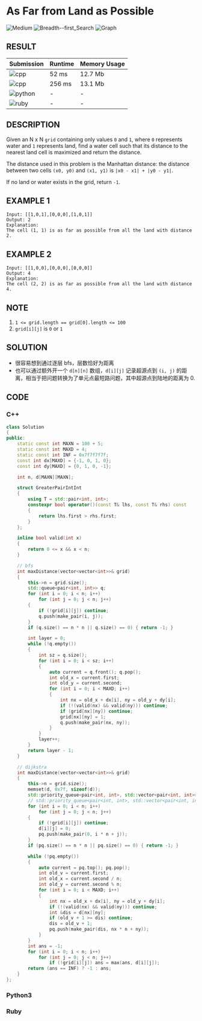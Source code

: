 # As Far from Land as Possible

 ![Medium](https://img.shields.io/badge/-Medium-f0ad4e.svg) ![Breadth--first_Search](https://img.shields.io/badge/广度优先搜索-Breadth--first_Search-007ec6.svg) ![Graph](https://img.shields.io/badge/图-Graph-007ec6.svg)

## RESULT

| Submission                                                                 | Runtime | Memory Usage |
| -------------------------------------------------------------------------- | ------- | ------------ |
| ![cpp](https://img.shields.io/badge/leetcode1162--bfs-cpp-f34b7d.svg)      | 52 ms   | 12.7 Mb      |
| ![cpp](https://img.shields.io/badge/leetcode1162--dijkstra-cpp-f34b7d.svg) | 256 ms  | 13.1 Mb      |
| ![python](https://img.shields.io/badge/leetcode1162-py-3572A5.svg)         | -       | -            |
| ![ruby](https://img.shields.io/badge/leetcode1162-rb-701516.svg)           | -       | -            |

## DESCRIPTION

Given an N x N `grid` containing only values `0` and `1`, where `0` represents water and `1` represents land, find a water cell such that its distance to the nearest land cell is maximized and return the distance.

The distance used in this problem is the Manhattan distance: the distance between two cells `(x0, y0)` and `(x1, y1)` is `|x0 - x1| + |y0 - y1|`.

If no land or water exists in the grid, return `-1`.

## EXAMPLE 1

```plain
Input: [[1,0,1],[0,0,0],[1,0,1]]
Output: 2
Explanation: 
The cell (1, 1) is as far as possible from all the land with distance 2.
```

## EXAMPLE 2

```plain
Input: [[1,0,0],[0,0,0],[0,0,0]]
Output: 4
Explanation: 
The cell (2, 2) is as far as possible from all the land with distance 4.
```

## NOTE

1. `1 <= grid.length == grid[0].length <= 100`
2. `grid[i][j]` is `0` or `1`

## SOLUTION

* 很容易想到通过逐层 bfs，层数恰好为距离
* 也可以通过额外开一个 `d[n][n]` 数组，`d[i][j]` 记录超源点到 `(i, j)` 的距离，相当于把问题转换为了单元点最短路问题，其中超源点到陆地的距离为 0.

## CODE

### C++

```cpp
class Solution
{
public:
    static const int MAXN = 100 + 5;
    static const int MAXD = 4;
    static const int INF = 0x7f7f7f7f;
    const int dx[MAXD] = {-1, 0, 1, 0};
    const int dy[MAXD] = {0, 1, 0, -1};

    int n, d[MAXN][MAXN];

    struct GreaterPairIntInt
    {
        using T = std::pair<int, int>;
        constexpr bool operator()(const T& lhs, const T& rhs) const
        {
            return lhs.first > rhs.first;
        }
    };

    inline bool valid(int x)
    {
        return 0 <= x && x < n;
    }

    // bfs
    int maxDistance(vector<vector<int>>& grid)
    {
        this->n = grid.size();
        std::queue<pair<int, int>> q;
        for (int i = 0; i < n; i++) 
            for (int j = 0; j < n; j++)
        {
            if (!grid[i][j]) continue;
            q.push(make_pair(i, j));
        }
        if (q.size() == n * n || q.size() == 0) { return -1; }

        int layer = 0;
        while (!q.empty())
        {
            int sz = q.size();
            for (int i = 0; i < sz; i++)
            {
                auto current = q.front(); q.pop();
                int old_x = current.first;
                int old_y = current.second;
                for (int i = 0; i < MAXD; i++)
                {
                    int nx = old_x + dx[i], ny = old_y + dy[i];
                    if (!(valid(nx) && valid(ny))) continue;
                    if (grid[nx][ny]) continue;
                    grid[nx][ny] = 1;
                    q.push(make_pair(nx, ny));
                }
            }
            layer++;
        }
        return layer - 1;
    }

    // dijkstra
    int maxDistance(vector<vector<int>>& grid)
    {
        this->n = grid.size();
        memset(d, 0x7f, sizeof(d));
        std::priority_queue<pair<int, int>, std::vector<pair<int, int>>, GreaterPairIntInt> pq;
        // std::priority_queue<pair<int, int>, std::vector<pair<int, int>>, std::greater<>> pq;
        for (int i = 0; i < n; i++) 
            for (int j = 0; j < n; j++)
        {
            if (!grid[i][j]) continue;
            d[i][j] = 0;
            pq.push(make_pair(0, i * n + j));
        }
        if (pq.size() == n * n || pq.size() == 0) { return -1; }

        while (!pq.empty())
        {
            auto current = pq.top(); pq.pop();
            int old_v = current.first;
            int old_x = current.second / n;
            int old_y = current.second % n;
            for (int i = 0; i < MAXD; i++)
            {
                int nx = old_x + dx[i], ny = old_y + dy[i];
                if (!(valid(nx) && valid(ny))) continue;
                int &dis = d[nx][ny];
                if (old_v + 1 >= dis) continue;
                dis = old_v + 1;
                pq.push(make_pair(dis, nx * n + ny));
            }
        }
        int ans = -1;
        for (int i = 0; i < n; i++)
            for (int j = 0; j < n; j++)
                if (!grid[i][j]) ans = max(ans, d[i][j]);
        return (ans == INF) ? -1 : ans;
    }
};
```

### Python3


### Ruby

